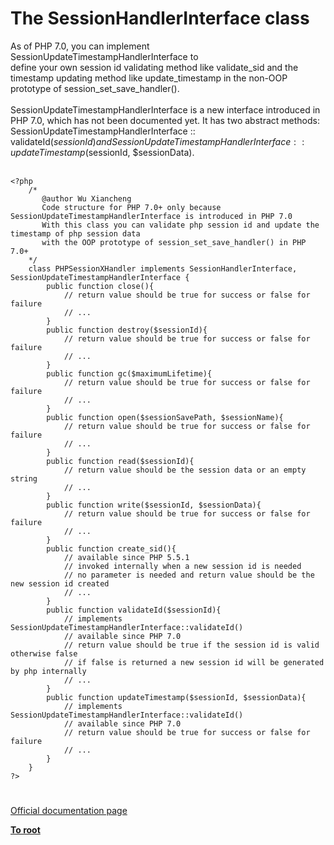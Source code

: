 # The SessionHandlerInterface class



As of PHP 7.0, you can implement SessionUpdateTimestampHandlerInterface to <br>define your own session id validating method like validate_sid and the timestamp updating method like update_timestamp in the non-OOP prototype of session_set_save_handler().<br><br>SessionUpdateTimestampHandlerInterface is a new interface introduced in PHP 7.0, which has not been documented yet. It has two abstract methods: SessionUpdateTimestampHandlerInterface :: validateId($sessionId) and SessionUpdateTimestampHandlerInterface :: updateTimestamp($sessionId, $sessionData).<br><br>

```
<?php
    /*
       @author Wu Xiancheng
       Code structure for PHP 7.0+ only because SessionUpdateTimestampHandlerInterface is introduced in PHP 7.0
       With this class you can validate php session id and update the timestamp of php session data
       with the OOP prototype of session_set_save_handler() in PHP 7.0+
    */
    class PHPSessionXHandler implements SessionHandlerInterface, SessionUpdateTimestampHandlerInterface {
        public function close(){
            // return value should be true for success or false for failure
            // ...
        }
        public function destroy($sessionId){
            // return value should be true for success or false for failure
            // ... 
        }
        public function gc($maximumLifetime){
            // return value should be true for success or false for failure
            // ...
        }
        public function open($sessionSavePath, $sessionName){
            // return value should be true for success or false for failure
            // ...
        }
        public function read($sessionId){
            // return value should be the session data or an empty string
            // ...
        }
        public function write($sessionId, $sessionData){
            // return value should be true for success or false for failure
            // ...
        }
        public function create_sid(){
            // available since PHP 5.5.1
            // invoked internally when a new session id is needed
            // no parameter is needed and return value should be the new session id created
            // ...
        }
        public function validateId($sessionId){
            // implements SessionUpdateTimestampHandlerInterface::validateId()
            // available since PHP 7.0
            // return value should be true if the session id is valid otherwise false
            // if false is returned a new session id will be generated by php internally
            // ...
        }
        public function updateTimestamp($sessionId, $sessionData){
            // implements SessionUpdateTimestampHandlerInterface::validateId()
            // available since PHP 7.0
            // return value should be true for success or false for failure
            // ...
        }
    }
?>
```
  

#

[Official documentation page](https://www.php.net/manual/en/class.sessionhandlerinterface.php)

**[To root](/README.md)**